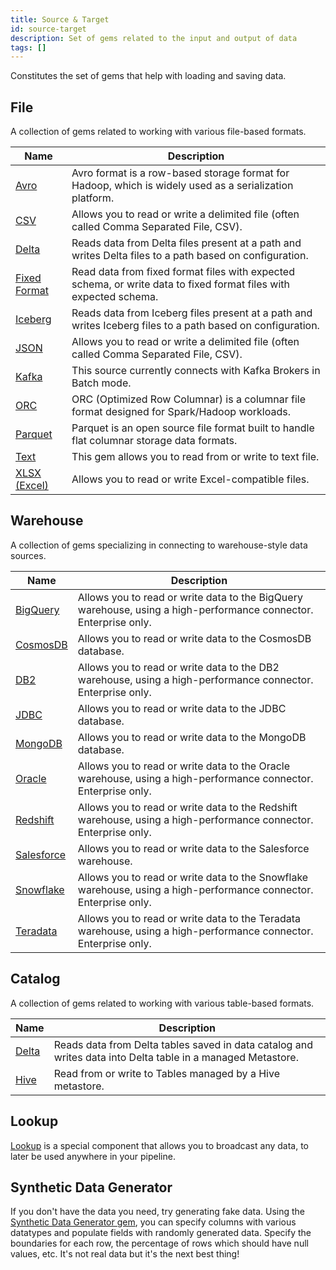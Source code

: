 ```yaml
---
title: Source & Target
id: source-target
description: Set of gems related to the input and output of data
tags: []
---
```


Constitutes the set of gems that help with loading and saving data.

## File

A collection of gems related to working with various file-based formats.

| Name                                | Description                                                                                                       |
| ----------------------------------- | ----------------------------------------------------------------------------------------------------------------- |
| [Avro](./file/avro)                 | Avro format is a row-based storage format for Hadoop, which is widely used as a serialization platform.           |
| [CSV](./file/csv)                   | Allows you to read or write a delimited file (often called Comma Separated File, CSV).                            |
| [Delta](./file/delta)               | Reads data from Delta files present at a path and writes Delta files to a path based on configuration.            |
| [Fixed Format](./file/fixed-format) | Read data from fixed format files with expected schema, or write data to fixed format files with expected schema. |
| [Iceberg](./file/iceberg)           | Reads data from Iceberg files present at a path and writes Iceberg files to a path based on configuration.        |
| [JSON](./file/json)                 | Allows you to read or write a delimited file (often called Comma Separated File, CSV).                            |
| [Kafka](./file/kafka)               | This source currently connects with Kafka Brokers in Batch mode.                                                  |
| [ORC](./file/orc)                   | ORC (Optimized Row Columnar) is a columnar file format designed for Spark/Hadoop workloads.                       |
| [Parquet](./file/parquet)           | Parquet is an open source file format built to handle flat columnar storage data formats.                         |
| [Text](./file/text)                 | This gem allows you to read from or write to text file.                                                           |
| [XLSX (Excel)](./file/xlsx)         | Allows you to read or write Excel-compatible files.                                                               |

## Warehouse

A collection of gems specializing in connecting to warehouse-style data sources.

| Name                                 | Description                                                                                                       |
| ------------------------------------ | ----------------------------------------------------------------------------------------------------------------- |
| [BigQuery](./warehouse/bigquery)     | Allows you to read or write data to the BigQuery warehouse, using a high-performance connector. Enterprise only.  |
| [CosmosDB](./warehouse/cosmos)       | Allows you to read or write data to the CosmosDB database.                                                        |
| [DB2](./warehouse/db2)               | Allows you to read or write data to the DB2 warehouse, using a high-performance connector. Enterprise only.       |
| [JDBC](./warehouse/jdbc)             | Allows you to read or write data to the JDBC database.                                                            |
| [MongoDB](./warehouse/mongodb)       | Allows you to read or write data to the MongoDB database.                                                         |
| [Oracle](./warehouse/oracle)         | Allows you to read or write data to the Oracle warehouse, using a high-performance connector. Enterprise only.    |
| [Redshift](./warehouse/redshift)     | Allows you to read or write data to the Redshift warehouse, using a high-performance connector. Enterprise only.  |
| [Salesforce](./warehouse/salesforce) | Allows you to read or write data to the Salesforce warehouse.                                                     |
| [Snowflake](./warehouse/snowflake)   | Allows you to read or write data to the Snowflake warehouse, using a high-performance connector. Enterprise only. |
| [Teradata](./warehouse/teradata)     | Allows you to read or write data to the Teradata warehouse, using a high-performance connector. Enterprise only.  |

## Catalog

A collection of gems related to working with various table-based formats.

| Name                           | Description                                                                                                 |
| ------------------------------ | ----------------------------------------------------------------------------------------------------------- |
| [Delta](./catalog-table/delta) | Reads data from Delta tables saved in data catalog and writes data into Delta table in a managed Metastore. |
| [Hive](./catalog-table/hive)   | Read from or write to Tables managed by a Hive metastore.                                                   |

## Lookup

[Lookup](/docs/Spark/gems/source-target/advanced/lookup.md) is a special component that allows you to broadcast any data, to later be used anywhere in your pipeline.

## Synthetic Data Generator

If you don't have the data you need, try generating fake data. Using the [Synthetic Data Generator gem](/docs/Spark/gems/source-target/advanced/synthetic-data-generator.md), you can specify columns with various datatypes and populate fields with randomly generated data. Specify the boundaries for each row, the percentage of rows which should have null values, etc. It's not real data but it's the next best thing!

